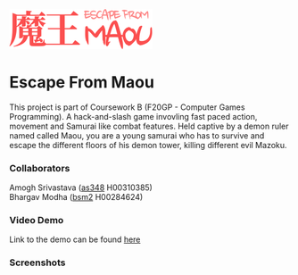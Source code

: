 <img alt="EFM-Logo" src="app-icon.png" width="256" title="Game logo">

# Escape From Maou

This project is part of Coursework B (F20GP - Computer Games Programming). A hack-and-slash game invovling fast paced action, movement and Samurai like combat features. Held captive by a demon ruler named called Maou, you are a young samurai who has to survive and escape the different floors of his demon tower, killing different evil Mazoku.

### Collaborators
Amogh Srivastava (<a href="mailto:as348@hw.ac.uk">as348</a> H00310385)<br>
Bhargav Modha (<a href="mailto:bsm2@hw.ac.uk">bsm2</a> H00284624)

### Video Demo
Link to the demo can be found <a href="https://www.youtube.com/watch?v=xPytxOy_NYg" target="_blank">here</a>

### Screenshots

